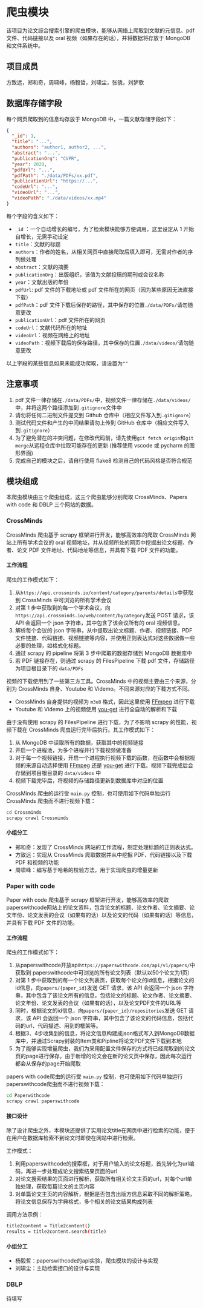 # 爬虫模块

该项目为论文综合搜索引擎的爬虫模块，能够从网络上爬取到文献的元信息、pdf 文件、代码链接以及 oral 视频（如果存在的话），并将数据将存放于 MongoDB 和文件系统中。

## 项目成员

方致远，郑和奇，周啸峰，杨毅哲，刘啸尘，张骁，刘梦歌

## 数据库存储字段

每个网页爬取到的信息均存放于 MongoDB 中，一篇文献存储字段如下：

```json
{
  "_id": 1,
  "title": "...",
  "authors": "author1, author2, ...",
  "abstract": "...",
  "publicationOrg": "CVPR",
  "year": 2020,
  "pdfUrl": "...",
  "pdfPath": "./data/PDFs/xx.pdf",
  "publicationUrl": "https://...",
  "codeUrl": "...",
  "videoUrl": "...",
  "videoPath": "./data/videos/xx.mp4"
}
```

每个字段的含义如下：

- `_id` ：一个自动增长的编号，为了检索模块能够方便调用，这里设定从 1 开始自增长，无需手动设定
- `title`：文献的标题
- `authors`：作者的姓名，从相关网页中直接爬取后填入即可，无需对作者的序列做处理
- `abstract`：文献的摘要
- `publicationOrg`：出版组织，该值为文献投稿的期刊或会议名称
- `year`：文献出版的年份
- `pdfUrl`: pdf 文件的下载地址或 pdf 文件所在的网页（因为某些原因无法直接下载）
- `pdfPath`：pdf 文件下载后保存的路径，其中保存的位置`./data/PDFs/`请勿随意更改
- `publicationUrl`：pdf 文件所在的网页
- `codeUrl`：文献代码所在的地址
- `videoUrl`：视频在网络上的地址
- `videoPath`：视频下载后的保存路径，其中保存的位置`./data/videos/`请勿随意更改

以上字段的某些信息如果未能成功爬取，请设置为`""`

## 注意事项

1. pdf 文件一律存储在`./data/PDFs/`中，视频文件一律存储在`./data/videos/`中，并将这两个路径添加到`.gitignore`文件中
2. 请勿将任何二进制文件提交到 Github 仓库中（相应文件写入到`.gitignore`）
3. 测试代码文件和产生的中间结果请勿上传到 GitHub 仓库中（相应文件写入到`.gitignore`）
4. 为了避免潜在的冲突问题，在修改代码前，请先使用`git fetch origin`和`git merge`从远程仓库中拉取可能存在的更新 (推荐使用 vscode 或 pycharm 的图形界面)
5. 完成自己的模块之后，请自行使用 flake8 检测自己的代码风格是否符合规范

## 模块组成

本爬虫模块由三个爬虫组成，这三个爬虫能够分别爬取 CrossMinds、Papers with code 和 DBLP 三个网站的数据。

### CrossMinds

CrossMinds 爬虫基于 scrapy 框架进行开发，能够高效率的爬取 CrossMinds 网站上所有学术会议的 oral 视频地址，并从视频所处的网页中挖掘出论文标题、作者、论文 PDF 文件地址、代码地址等信息，并具有下载 PDF 文件的功能。

#### 工作流程

爬虫的工作模式如下：

1. 从`https://api.crossminds.io/content/category/parents/details`中获取到 CrossMinds 中可浏览的所有学术会议
2. 对第 1 步中获取到的每一个学术会议，向`https://api.crossminds.io/web/content/bycategory`发送 POST 请求，该 API 会返回一个 json 字符串，其中包含了该会议所有的 oral 视频信息。
3. 解析每个会议的 json 字符串，从中提取出论文标题、作者、视频链接、PDF 文件链接、代码链接、视频链接等内容，并使用正则表达式对这些数据做一些必要的处理，如格式化标题。
4. 通过 scrapy 的 pipeline 将第 3 步中爬取的数据存储到 MongoDB 数据库中
5. 若 PDF 链接存在，则通过 scrapy 的 FilesPipeline 下载 pdf 文件，存储路径为项目根目录下的 `data/PDFs`

视频的下载使用到了一些第三方工具。CrossMinds 中的视频主要由三个来源，分别为 CrossMinds 自身、Youtube 和 Videmo。不同来源对应的下载方式不同。

- CrossMinds 自身提供的视频为 `m3u8` 格式，因此这里使用 [FFmpeg](https://github.com/FFmpeg/FFmpeg) 进行下载
- Youtube 和 Videmo 上的视频使用 [you-get](https://github.com/soimort/you-get) 进行全自动的解析和下载

由于没有使用 scrapy 的 FilesPipeline 进行下载，为了不影响 scrapy 的性能，视频下载在 CrossMinds 爬虫运行完毕后执行。其工作模式如下：

1. 从 MongoDB 中读取所有的数据，获取其中的视频链接
2. 开启一个进程池，为多个进程并行下载视频做准备
3. 对于每一个视频链接，开启一个进程执行视频下载的函数，在函数中会根据视频的来源自动选择使用 [FFmpeg](https://github.com/FFmpeg/FFmpeg) 还是 [you-get](https://github.com/soimort/you-get) 进行下载。视频下载完成后会存储到项目根目录的 `data/videos` 中
4. 视频下载完毕后，将视频的存储路径更新到数据库中对应的位置

CrossMinds 爬虫的运行受 `main.py` 控制，也可使用如下代码单独运行 CrossMinds 爬虫而不进行视频下载：

```bash
cd Crossminds
scrapy crawl Crossminds
```

#### 小组分工

- 郑和奇：发现了 CrossMinds 网站的工作流程，制定处理标题的正则表达式。
- 方致远：实现从 CrossMinds 爬取数据并从中挖掘 PDF、代码链接以及下载 PDF 和视频的功能
- 周啸峰：编写基于哈希的校验方法，用于实现爬虫的增量更新

### Paper with code

Paper with code 爬虫基于 scrapy 框架进行开发，能够高效率的爬取 paperswithcode网站上的论文资料，包含论文的标题、论文作者、论文摘要、论文年份、论文发表的会议（如果有的话）以及论文的代码（如果有的话）等信息，并具有下载 PDF 文件的功能。

#### 工作流程

爬虫的工作模式如下：

1. 从paperswithcode开放api`https://paperswithcode.com/api/v1/papers/`中获取到 paperswithcode中可浏览的所有论文列表（默认以50个论文为1页）
2. 对第 1 步中获取到的每一个论文列表页，获取每个论文的id信息，根据论文的id信息，向`papers/{paper_id}`发送 GET 请求，该 API 会返回一个 json 字符串，其中包含了该论文所有的信息，包括论文的标题、论文作者、论文摘要、论文年份、论文发表的会议（如果有的话），以及论文PDF文件的URL等
3. 同时，根据论文的id信息，向`papers/{paper_id}/repositories`发送 GET 请求，该 API 会返回一个 json 字符串，其中包含了该论文的代码信息，包括代码的url、代码描述、用到的框架等。
4. 根据3、4步收集到的信息，将论文信息构建成json格式写入到MongoDB数据库中，并通过Scrapy封装的Item类和Pipline将论文PDF文件下载到本地
5. 为了能够实现增量爬虫，我们为采用配置文件保存的方式将已经爬取到的论文页的page进行保存，由于新增的论文会在新的论文页中保存，因此每次运行都会从保存的page开始爬取

papers with code爬虫的运行受 `main.py` 控制，也可使用如下代码单独运行 paperswithcode爬虫而不进行视频下载：

```bash
cd Paperwithcode
scrapy crawl paperswithcode
```

#### 接口设计

除了设计爬虫之外，本模块还提供了实用论文title在网页中进行检索的功能，便于在用户在数据库检索不到论文时即使在网站中进行检索。

工作模式：

1. 利用paperswithcode的搜索框，对于用户输入的论文标题，首先转化为url编码，再进一步处理成论文搜索结果页面的url
2. 对论文搜索结果的页面进行解析，获取所有相关论文主页的url，对每个url单独处理，获取每篇论文的主页内容
3. 对单篇论文主页的内容解析，根据是否包含出版方信息采取不同的解析策略，将论文信息保存为字典格式，多个相关的论文结果构成列表

调用方法示例：

```bash
title2content = Title2content()
results = title2content.search(title)
```
#### 小组分工

- 杨毅哲：paperswithcode的api实验，爬虫模块的设计与实现
- 刘啸尘：主动检索接口的设计与实现

### DBLP

待填写
